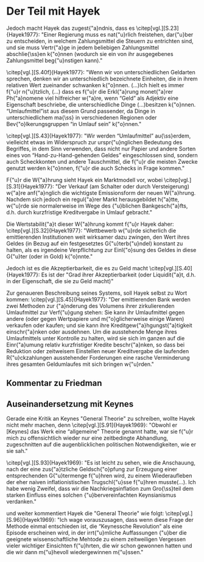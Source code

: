 # Der Teil mit Hayek

Jedoch macht Hayek das zugest{\"a}ndnis, dass es \citep[vgl.][S.23]{Hayek1977}: "Einer Regierung muss es nat{\"u}rlich freistehen, dar{\"u}ber zu entscheiden, in welchem Zahlungsmittel die Steuern zu entrichten sind, und sie muss Vertr{\"a}ge in jedem beliebigen Zahlungsmittel abschlie{\ss}en k{\"o}nnen (wodurch sie ein von ihr ausgegebenes Zahlungsmittel beg{\"u}nstigen kann)."



\citep[vgl.][S.40f]{Hayek1977}: "Wenn wir von unterschiedlichen Geldarten sprechen, denken wir an unterschiedlich bezeichnete Einheiten, die in ihrem relativen Wert zueinander schwanken k{\"o}nnen. (...)Ich hielt es immer f{\"u}r n{\"u}tzlich, (...) dass es f{\"u}r die Erkl{\"a}rung monet{\"a}rer Ph{\"a}nomene viel hilfreicher w{\"a}re, wenn “Geld” als Adjektiv eine Eigenschaft beschriebe, die unterschiedliche Dinge (...)besitzen k{\"o}nnen. “Umlaufmittel”ist aus diesem Grund passender, da Dinge in unterschiedlichem ma{\ss} in verschiedenen Regionen oder Bev{\"o}lkerungsgruppen “in Umlauf sein” k{\"o}nnen."

\citep[vgl.][S.43]{Hayek1977}: "Wir werden “Umlaufmittel” au{\ss}erdem, vielleicht etwas im Widerspruch zur urspr{\"u}nglichen Bedeutung des Begriffes, in dem Sinn verwenden, dass nicht nur Papier und andere Sorten eines von “Hand-zu-Hand-gehenden Geldes” eingeschlossen sind, sondern auch Scheckkonten und andere Tauschmittel, die f{\"u}r die meisten Zwecke genutzt werden k{\"o}nnen, f{\"u}r die auch Schecks in Frage kommen."

F{\"u}r die W{\"a}hrung sieht Hayek ein Marktmodell vor, wobei \citep[vgl.][S.31]{Hayek1977}: "Der Verkauf (am Schalter oder durch Versteigerung) w{\"a}re anf{\"a}nglich die wichtigste Emissionsform der neuen W{\"a}hrung. Nachdem sich jedoch ein regul{\"a}rer Markt herausgebildet h{\"a}tte, w{\"u}rde sie normalerweise im Wege des {\"u}blichen Bankgesch{\"a}fts, d.h. durch kurzfristige Kreditvergabe in Umlauf gebracht."

Die Wertstabilit{\"a}t dieser W{\"a}hrung kommt f{\"u}r Hayek daher: \citep[vgl.][S.32]{Hayek1977}: "Wettbewerb w{\"u}rde sicherlich die emittierenden Institutionen weit wirksamer dazu zwingen, den Wert ihres Geldes (in Bezug auf ein festgesetztes G{\"u}terb{\"u}ndel) konstant zu halten, als es irgendeine Verpflichtung zur Einl{\"o}sung des Geldes in diese G{\"u}ter (oder in Gold) k{\"o}nnte."

Jedoch ist es die Akzeptierbarkeit, die es zu Geld macht \citep[vgl.][S.40]{Hayek1977}: Es ist der "Grad ihrer Akzeptierbarkeit (oder Liquidit{\"a}t, d.h. in der Eigenschaft, die sie zu Geld macht)"

Zur genaueren Beschreibung seines Systems, soll Hayek selbst zu Wort kommen: \citep[vgl.][S.45]{Hayek1977}: "Der emittierenden Bank werden zwei Methoden zur {\"a}nderung des Volumens ihrer zirkulierenden Umlaufmittel zur Verf{\"u}gung stehen: Sie kann ihr Umlaufmittel gegen andere (oder gegen Wertpapiere und m{\"o}glicherweise einige Waren) verkaufen oder kaufen; und sie kann ihre Kreditgew{\"a}hgungst{\"a}tigkeit einschr{\"a}nken oder ausdehnen. Um die ausstehende Menge ihres Umlaufmittels unter Kontrolle zu halten, wird sie sich im ganzen auf die Einr{\"a}umung relativ kurzfristiger Kredite beschr{\"a}nken, so dass bei Reduktion oder zeitweisem Einstellen neuer Kreditvergabe die laufenden R{\"u}ckzahlungen ausstehender Forderungen eine rasche Verminderung ihres gesamten Geldumlaufes mit sich bringen w{\"u}rden."


## Kommentar zu Friedman

## Auseinandersetzung mit Keynes
Gerade eine Kritik an Keynes "General Theorie" zu schreiben, wollte Hayek nicht mehr machen, denn \citep[vgl.][S.91]{Hayek1969}: "Obwohl er [Keynes] das Werk eine “allgemeine” Theorie genannt hatte, war sie f{\"u}r mich zu offensichtlich wieder nur eine zeitbedingte Abhandlung, zugeschnitten auf die augenblicklichen politischen Notwendigkeiten, wie er sie sah."

\citep[vgl.][S.93]{Hayek1969}: "Es ist leicht zu sehen, wie die Anschauung, nach der eine zus{\"a}tzliche Geldsch{\"o}pfung zur Erzeugung einer entsprechenden G{\"u}termenge f{\"u}hren wird, zu einem Wiederaufleben der eher naiven inflationistischen Trugschl{\"u}sse f{\"u}hren musste(...). Ich habe wenig Zweifel, dass wir die Nachkriegsinflation zum Gro{\ss}teil dem starken Einfluss eines solchen {\"u}bervereinfachten Keynsianismus verdanken."

und weiter kommentiert Hayek die "General Theorie" wie folgt:
\citep[vgl.][S.96]{Hayek1969}: "Ich wage vorauszusagen, dass wenn diese Frage der Methode einmal entschieden ist, die “Keynessche Revolution” als eine Episode erscheinen wird, in der irrt{\"u}mliche Auffassungen {\"u}ber die geeignete wissenschaftliche Mehtode zu einem zeitweiligen Vergessen vieler wichtiger Einsichten f{\"u}hrten, die wir schon gewonnen hatten und die wir dann m{\"u}hevoll wiedergewinnen m{\"u}ssen."
